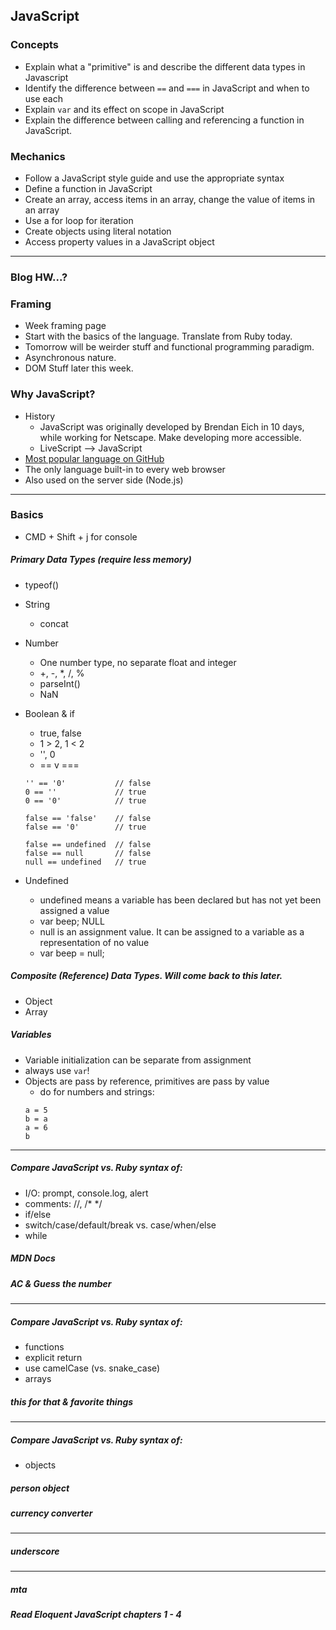 ## JavaScript

### Concepts
- Explain what a "primitive" is and describe the different data types in Javascript
- Identify the difference between `==` and `===` in JavaScript and when to use each
- Explain `var` and its effect on scope in JavaScript
- Explain the difference between calling and referencing a function in JavaScript.

### Mechanics
- Follow a JavaScript style guide and use the appropriate syntax
- Define a function in JavaScript
- Create an array, access items in an array, change the value of items in an array
- Use a for loop for iteration
- Create objects using literal notation
- Access property values in a JavaScript object

---

### Blog HW...?

### Framing
  - Week framing page
  - Start with the basics of the language. Translate from Ruby today.
  - Tomorrow will be weirder stuff and functional programming paradigm.
  - Asynchronous nature.
  - DOM Stuff later this week.


### Why JavaScript?
  - History
    - JavaScript was originally developed by Brendan Eich in 10 days, while working for Netscape. Make developing more accessible.
    - LiveScript --> JavaScript
  - [Most popular language on GitHub](https://github.com/languages)
  - The only language built-in to every web browser
  - Also used on the server side (Node.js)

---

### Basics

- CMD + Shift + j for console

##### Primary Data Types (require less memory)
- typeof()
- String
  - concat
- Number
  - One number type, no separate float and integer
  - +, -, *, /, %
  - parseInt()
  - NaN
- Boolean & if
  - true, false
  - 1 > 2, 1 < 2
  - '', 0
  - == v ===

  ```
  '' == '0'           // false
  0 == ''             // true
  0 == '0'            // true

  false == 'false'    // false
  false == '0'        // true

  false == undefined  // false
  false == null       // false
  null == undefined   // true
  ```
- Undefined
  - undefined means a variable has been declared but has not yet been assigned a value
  - var beep;
NULL
  - null is an assignment value. It can be assigned to a variable as a representation of no value
  - var beep = null;

##### Composite (Reference) Data Types. Will come back to this later.
- Object
- Array

##### Variables
- Variable initialization can be separate from assignment
- always use `var`!
- Objects are pass by reference, primitives are pass by value
  - do for numbers and strings:
  ```
  a = 5
  b = a
  a = 6
  b
  ```

---

##### Compare JavaScript vs. Ruby syntax of:
  - I/O: prompt, console.log, alert
  - comments: //, /* */
  - if/else
  - switch/case/default/break vs. case/when/else
  - while

##### MDN Docs

##### AC & Guess the number

---

##### Compare JavaScript vs. Ruby syntax of:
  - functions
  - explicit return
  - use camelCase (vs. snake_case)
  - arrays

##### this for that & favorite things

---

##### Compare JavaScript vs. Ruby syntax of:
  - objects

##### person object
##### currency converter

---

##### underscore

---

##### mta

##### Read Eloquent JavaScript chapters 1 - 4